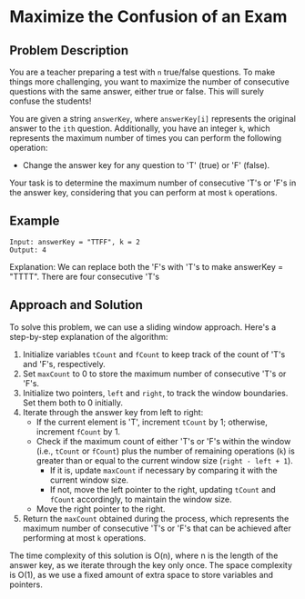 # Maximize the Confusion of an Exam

## Problem Description

You are a teacher preparing a test with `n` true/false questions. To make things more challenging, you want to maximize the number of consecutive questions with the same answer, either true or false. This will surely confuse the students!

You are given a string `answerKey`, where `answerKey[i]` represents the original answer to the `ith` question. Additionally, you have an integer `k`, which represents the maximum number of times you can perform the following operation:

- Change the answer key for any question to 'T' (true) or 'F' (false).

Your task is to determine the maximum number of consecutive 'T's or 'F's in the answer key, considering that you can perform at most `k` operations.

## Example
```
Input: answerKey = "TTFF", k = 2
Output: 4
```
Explanation: We can replace both the 'F's with 'T's to make answerKey = "TTTT".
There are four consecutive 'T's

## Approach and Solution

To solve this problem, we can use a sliding window approach. Here's a step-by-step explanation of the algorithm:

1. Initialize variables `tCount` and `fCount` to keep track of the count of 'T's and 'F's, respectively.
2. Set `maxCount` to 0 to store the maximum number of consecutive 'T's or 'F's.
3. Initialize two pointers, `left` and `right`, to track the window boundaries. Set them both to 0 initially.
4. Iterate through the answer key from left to right:
    - If the current element is 'T', increment `tCount` by 1; otherwise, increment `fCount` by 1.
    - Check if the maximum count of either 'T's or 'F's within the window (i.e., `tCount` or `fCount`) plus the number of remaining operations (`k`) is greater than or equal to the current window size (`right - left + 1`).
        - If it is, update `maxCount` if necessary by comparing it with the current window size.
        - If not, move the left pointer to the right, updating `tCount` and `fCount` accordingly, to maintain the window size.
    - Move the right pointer to the right.
5. Return the `maxCount` obtained during the process, which represents the maximum number of consecutive 'T's or 'F's that can be achieved after performing at most `k` operations.

The time complexity of this solution is O(n), where n is the length of the answer key, as we iterate through the key only once. The space complexity is O(1), as we use a fixed amount of extra space to store variables and pointers.

